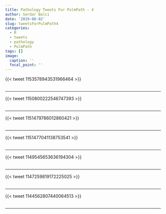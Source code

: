 ```yaml
---
title: Pathology Tweets For PulmPath - 4
author: Serdar Balci
date: '2019-08-02'
slug: tweetsForPulmPath4
categories:
  - R
  - tweets
  - pathology
  - PulmPath
tags: []
image:
  caption: ''
  focal_point: ''
---
```



{{< tweet 1153578943531966464 >}}
<br>
<br>
<hr>
{{< tweet 1150800222546747393 >}}
<br>
<br>
<hr>
{{< tweet 1151479786012860421 >}}
<br>
<br>
<hr>
{{< tweet 1151477041138753541 >}}
<br>
<br>
<hr>
{{< tweet 1149545653636194304 >}}
<br>
<br>
<hr>
{{< tweet 1147259819172225025 >}}
<br>
<br>
<hr>
{{< tweet 1144562807440064513 >}}
<br>
<br>
<hr>
